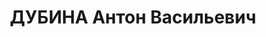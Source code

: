 ---
title: ДУБИНА Антон Васильевич
description: 'Награды: 1922 - орден Красного Знамени, пред. Гомельского ГПУ'
---
